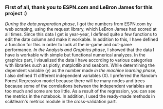 ### First of all, thank you to ESPN.com and LeBron James for this project :)

*During the data preparation phase*, I got the numbers from ESPN.com by web scraping, using the request library, which LeBron James had scored at all times. Since this data I get is year-year, I defined quite a few functions to edit the date column and make it workable. In addition to this, I have defined a function for this in order to look at the in-game and out-game performance. *In the Analysis and Graphics phase*, I showed that the data I have is workable with simple but functional numerical analyzes. In the graphics part, I visualized the data I have according to various categories with libraries such as plotly, matplotlib and seaborn. While determining the dependent variable (y) as the number made *in the machine learning phase*, I also defined 11 different independent variables (X). I preferred the Random Forest Regression model because there will be many nodes and trees because some of the correlations between the independent variables are too much and some are too little. As a result of the regression, you can see the metrics in the notebook. In addition, I used the ready-made methods in sciktlearn's metrics module in the cross-validation part.
